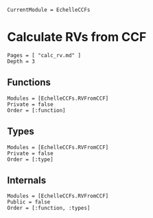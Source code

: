 ```@meta
CurrentModule = EchelleCCFs
```

# Calculate RVs from CCF


```@contents
Pages = [ "calc_rv.md" ]
Depth = 3
```

## Functions
```@autodocs
Modules = [EchelleCCFs.RVFromCCF]
Private = false
Order = [:function]
```

## Types
```@autodocs
Modules = [EchelleCCFs.RVFromCCF]
Private = false
Order = [:type]
```
## Internals
```@autodocs
Modules = [EchelleCCFs.RVFromCCF]
Public = false
Order = [:function, :types]
```

